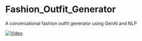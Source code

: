 # Fashion_Outfit_Generator
A conversational fashion outfit generator using GenAI and NLP

[![Video](https://img.youtube.com/vi/5Mj0t_0BbME/0.jpg)](http://www.youtube.com/watch?v=5Mj0t_0BbME "A conversational fashion outfit generator using GenAI and NLP")

